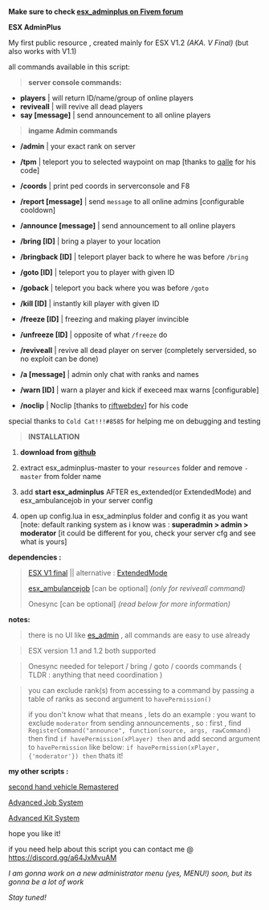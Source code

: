 **Make sure to check [esx_adminplus on Fivem forum](https://forum.cfx.re/t/esx-v1-exm-esx-adminplus/1202550)**

**ESX AdminPlus**

My first public resource , created mainly for ESX V1.2 _(AKA. V Final)_ (but also works with V1.1)

all commands available in this script:

>**server console commands:**
*  **players** | will return ID/name/group of online players
*  **reviveall** | will revive all dead players
*  **say [message]** | send announcement to all online players

>**ingame Admin commands**
* **/admin** | your exact rank on server
* **/tpm** | teleport you to selected waypoint on map [thanks to [qalle](https://github.com/qalle-fivem/esx_marker) for his code]
* **/coords** | print ped coords in serverconsole and F8

* **/report [message]** | send `message` to all online admins [configurable cooldown]
* **/announce [message]** | send announcement to all online players
* **/bring [ID]** | bring a player to your location
* **/bringback [ID]** | teleport player back to where he was before `/bring`
* **/goto [ID]** | teleport you to player with given ID
* **/goback** | teleport you back where you was before `/goto`
* **/kill [ID]** | instantly kill player with given ID
* **/freeze [ID]** | freezing and making player invincible
* **/unfreeze [ID]** | opposite of what `/freeze` do
* **/reviveall** | revive all dead player on server (completely serversided, so no exploit can be done)
* **/a [message]** | admin only chat with ranks and names
* **/warn [ID]** | warn a player and kick if execeed max warns [configurable]
* **/noclip** | Noclip [thanks to [riftwebdev](https://github.com/riftwebdev)] for his code

special thanks to `Cold Cat!!!#8585` for helping me on debugging and testing

>**INSTALLATION**
1. **download from [github](https://github.com/ali-exacute/esx_adminplus)**

2. extract esx_adminplus-master to your `resources` folder and remove `-master` from folder name
3. add **start esx_adminplus**  AFTER es_extended(or ExtendedMode) and esx_ambulancejob in your server config
4. open up config.lua in esx_adminplus folder and config it as you want [note: default ranking system as i know was : **superadmin > admin > moderator** [it could be different for you, check your server cfg and see what is yours]

**dependencies :**  
>[ESX V1 final](https://github.com/esx-framework/es_extended/tree/v1-final) || alternative :  [ExtendedMode](https://github.com/extendedmode/extendedmode)
>
>[esx_ambulancejob](https://github.com/ESX-Org/esx_ambulancejob) [can be optional] _(only for reviveall command)_
>
>Onesync [can be optional] _(read below for more information)_

**notes:**

>there is no UI like [es_admin](https://github.com/kanersps/es_admin) , all commands are easy to use already

>ESX version 1.1 and 1.2 both supported

>Onesync needed for teleport / bring / goto / coords commands ( TLDR : anything that need coordination )

> you can exclude rank(s) from accessing to a command by passing a table of ranks as second argument to `havePermission()`
>
>if you don't know what that means , lets do an example :
you want to exclude `moderator` from sending announcements , so :
first , find
```RegisterCommand("announce", function(source, args, rawCommand)```
then find
```if havePermission(xPlayer) then```
and add second argument to `havePermission` like below:
```if havePermission(xPlayer, {'moderator'}) then```
thats it! 


**my other scripts :**

[second hand vehicle Remastered](https://forum.cfx.re/t/esx-exm-second-hand-vehicle-remastered-shv-v2-sell-your-used-cars-to-other-players/2114411)

[Advanced Job System](https://forum.cfx.re/t/esx-advanced-job-system/2616104)

[Advanced Kit System](https://forum.cfx.re/t/standalone-esx-advanced-kit-system)


hope you like it!

if you need help about this script you can contact me @ https://discord.gg/a64JxMvuAM

_I am gonna work on a new administrator menu (yes, MENU!) soon,
but its gonna be a lot of work_

_Stay tuned!_
